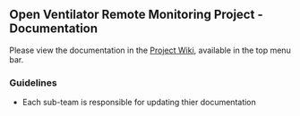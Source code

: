 ## Open Ventilator Remote Monitoring Project - Documentation
Please view the documentation in the [Project Wiki](https://github.com/Open-Ventilator-Remote-Monitoring/docs/wiki), available in the top menu bar.

### Guidelines
- Each sub-team is responsible for updating thier documentation
